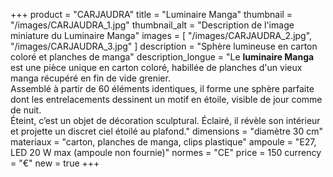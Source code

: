 +++
product = "CARJAUDRA"
title = "Luminaire Manga"
thumbnail = "/images/CARJAUDRA_1.jpg"
thumbnail_alt = "Description de l'image miniature du Luminaire Manga"
images = [
  "/images/CARJAUDRA_2.jpg",
  "/images/CARJAUDRA_3.jpg"
]
description = "Sphère lumineuse en carton coloré et planches de manga"
description_longue = "Le <b>luminaire Manga</b> est une pièce unique en carton coloré, habillée de planches d'un vieux manga récupéré en fin de vide grenier.<br>Assemblé à partir de 60 éléments identiques, il forme une sphère parfaite dont les entrelacements dessinent un motif en étoile, visible de jour comme de nuit.<br>Éteint, c’est un objet de décoration sculptural. Éclairé, il révèle son intérieur et projette un discret ciel étoilé au plafond."
dimensions = "diamètre 30 cm"
materiaux = "carton, planches de manga, clips plastique"
ampoule = "E27, LED 20 W max (ampoule non fournie)"
normes = "CE"
price = 150
currency = "€"
new = true
+++